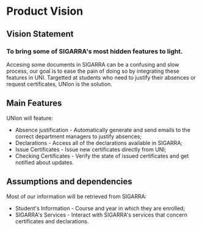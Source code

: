 
# Product Vision

## Vision Statement

### To bring some of SIGARRA's most hidden features to light.

Accesing some documents in SIGARRA can be a confusing and slow process, our goal is to ease the pain of doing so by integrating these features in UNI.
Targetted at students who need to justify their absences or request certificates, UNIon is the solution.

## Main Features

UNIon will feature:
 - Absence justification - Automatically generate and send emails to the correct department managers to justify absences;
 - Declarations - Access all of the declarations available in SIGARRA;
 - Issue Certificates - Issue new certificates directly from UNI;
 - Checking Certificates - Verify the state of issued certificates and get notified about updates.

## Assumptions and dependencies

Most of our information will be retrieved from SIGARRA:
 - Student's Information - Course and year in which they are enrolled;
 - SIGARRA's Services - Interact with SIGARRA's services that concern certificates and declarations.